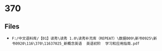 # 370

## Files

- `F:/中文语料库/【01】读秀\读秀 1.0\读秀补充库（REPEAT）\数据009\新书0925\新书0920\116\370\11637025_新概念英语  英语初阶  学习和应用指南.pdf`
